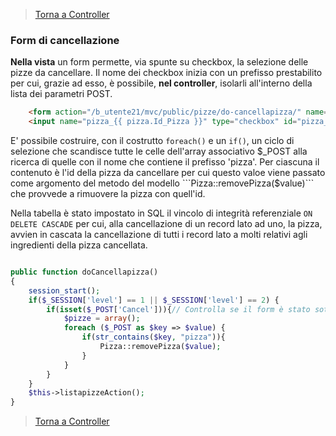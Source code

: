 
>[Torna a Controller](controller.md) 

### **Form di cancellazione**

**Nella vista** un form permette, via spunte su checkbox, la selezione delle pizze da cancellare.  Il nome dei checkbox inizia con un prefisso prestabilito per cui, grazie ad esso, è possibile, **nel controller**, isolarli all'interno della lista dei parametri POST.
```HTML
    <form action="/b_utente21/mvc/public/pizze/do-cancellapizza/" name="Pizze_cancel" method="post">
    <input name="pizza_{{ pizza.Id_Pizza }}" type="checkbox" id="pizza_{{ pizza.Id_Pizza }}" value="{{ pizza.Id_Pizza }}">
```
E' possibile costruire, con il costrutto ```foreach()``` e un ```if()```, un ciclo di selezione che scandisce tutte le celle dell'array associativo $_POST alla ricerca di quelle con il nome che contiene il prefisso 'pizza'. Per ciascuna il contenuto è l'id della pizza da cancellare per cui questo valoe viene passato come argomento del metodo del modello ```Pizza::removePizza($value)``` che provvede a rimuovere la pizza con quell'id. 

Nella tabella è stato impostato in SQL il vincolo di integrità referenziale ```ON DELETE CASCADE``` per cui, alla cancellazione di un record lato ad uno, la pizza, avvien in cascata la cancellazione di tutti i record lato a molti relativi agli ingredienti della pizza cancellata.

```PHP

public function doCancellapizza()
{
    session_start();
    if($_SESSION['level'] == 1 || $_SESSION['level'] == 2) {
        if(isset($_POST['Cancel'])){// Controlla se il form è stato sottomesso
            $pizze = array();
            foreach ($_POST as $key => $value) {
                if(str_contains($key, "pizza")){
                    Pizza::removePizza($value);
                }
            }
        }
    }
    $this->listapizzeAction();
}
```



>[Torna a Controller](controller.md) 
